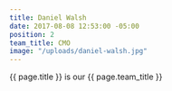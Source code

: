 ```yaml
---
title: Daniel Walsh
date: 2017-08-08 12:53:00 -05:00
position: 2
team_title: CMO
image: "/uploads/daniel-walsh.jpg"
---
```


{{ page.title }} is our {{ page.team_title }}